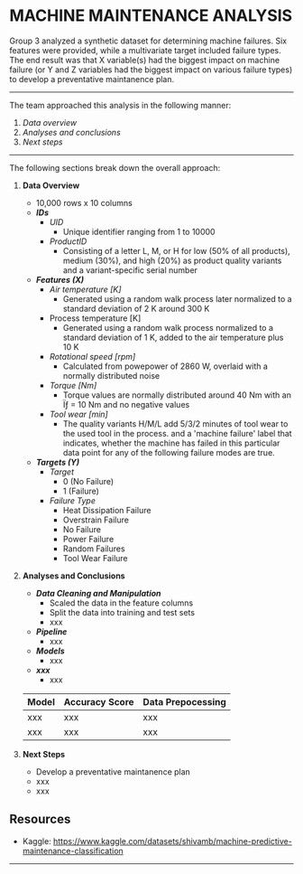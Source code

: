 # MACHINE MAINTENANCE ANALYSIS

Group 3 analyzed a synthetic dataset for determining machine failures. Six features were provided, while a multivariate target included failure types. The end result was that X variable(s) had the biggest impact on machine failure (or Y and Z variables had the biggest impact on various failure types) to develop a preventative maintanence plan.

--------------------------------------------------------------------------------------
The team approached this analysis in the following manner:

1) *Data overview*
2) *Analyses and conclusions*
3) *Next steps*
--------------------------------------------------------------------------------------
The following sections break down the overall approach:
1. **Data Overview**
    - 10,000 rows x 10 columns
    - ***IDs***
        - *UID*
            - Unique identifier ranging from 1 to 10000
        - *ProductID*
            - Consisting of a letter L, M, or H for low (50% of all products), medium (30%), and high (20%) as product quality variants and a variant-specific serial number    
    - ***Features (X)***
        - *Air temperature [K]*
            - Generated using a random walk process later normalized to a standard deviation of 2 K around 300 K
        - Process temperature [K]
            - Generated using a random walk process normalized to a standard deviation of 1 K, added to the air temperature plus 10 K
        - *Rotational speed [rpm]*
            - Calculated from powepower of 2860 W, overlaid with a normally distributed noise
        - *Torque [Nm]*
            - Torque values are normally distributed around 40 Nm with an Ïƒ = 10 Nm and no negative values
        - *Tool wear [min]*
            - The quality variants H/M/L add 5/3/2 minutes of tool wear to the used tool in the process. and a 'machine failure' label that indicates, whether the machine has failed in this particular data point for any of the following failure modes are true.      
    - ***Targets (Y)***
        - *Target*
            - 0 (No Failure)
            - 1 (Failure)
        - *Failure Type*
            - Heat Dissipation Failure
            - Overstrain Failure
            - No Failure
            - Power Failure
            - Random Failures
            - Tool Wear Failure
2. **Analyses and Conclusions**
    - ***Data Cleaning and Manipulation***
        - Scaled the data in the feature columns
        - Split the data into training and test sets  
        - xxx
    - ***Pipeline***
        -   xxx
    - ***Models***
        -   xxx
    - ***xxx***
        -   xxx

    | **Model** | **Accuracy Score** | **Data Prepocessing** |
    | --- | --- | --- |
    | xxx | xxx | xxx |
    | xxx | xxx | xxx |
3. **Next Steps**
    - Develop a preventative maintanence plan
    - xxx
    - xxx



## Resources
- Kaggle: https://www.kaggle.com/datasets/shivamb/machine-predictive-maintenance-classification

--------------------------------------------------------------------------------------
